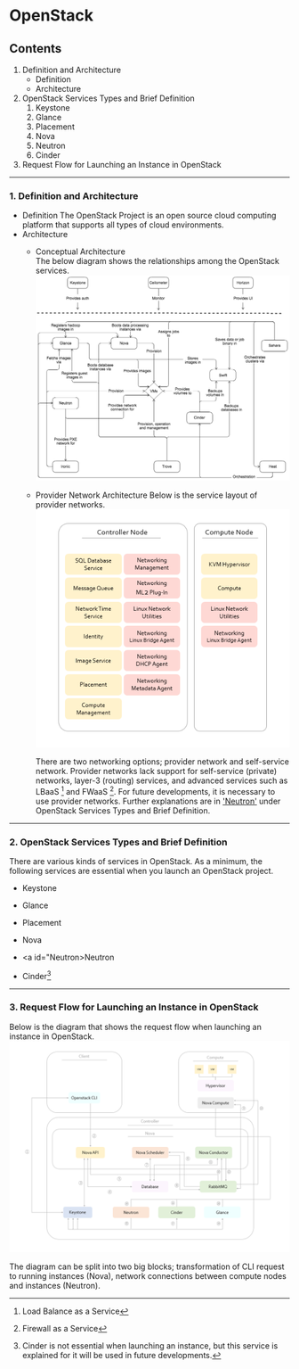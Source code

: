 OpenStack
=====
Contents
--------
1. Definition and Architecture
    * Definition
    * Architecture
2. OpenStack Services Types and Brief Definition
    1. Keystone
    2. Glance    
    3. Placement
    4. Nova  
    5. Neutron
    6. Cinder
3. Request Flow for Launching an Instance in OpenStack

---

### 1. Definition and Architecture
* Definition
    The OpenStack Project is an open source cloud computing platform that supports all types of cloud environments.
* Architecture
    - Conceptual Architecture   
        The below diagram shows the relationships among the OpenStack services.
        ![Conceptual Architecture](/Conceptual_Architecture.png) 

    - Provider Network Architecture
        Below is the service layout of provider networks.
        ![Provider Network Service Layout](/Provider_Network.png)
        
        There are two networking options; provider network and self-service network. Provider networks lack support for self-service (private) networks, layer-3 (routing) services, and advanced services such as LBaaS [^1] and FWaaS [^2]. For future developments, it is necessary to use provider networks. Further explanations are in ['Neutron'](#Neutron) under OpenStack Services Types and Brief Definition.

[//]: # (Successfuly uploaded image)

---

### 2. OpenStack Services Types and Brief Definition
There are various kinds of services in OpenStack. As a minimum, the following services are essential when you launch an OpenStack project.
* Keystone

[//]: # (Keystone is an identity service.)
* Glance

[//]: # (Glance is an image service.)
* Placement

* Nova

[//]: # (Nova is a compute service.)
* <a id="Neutron>Neutron</a>

[//]: # (Neutron is a networking service.)
* Cinder[^3]

[//]: # (Cinder is a block storage service.)
[//]: # (When opening file in Github, change [^1] to <sup>1</sup>)

---

### 3. Request Flow for Launching an Instance in OpenStack

Below is the diagram that shows the request flow when launching an instance in OpenStack.
![Request Flow for Launching Instance](/Request_Flow_Diagram.PNG)

The diagram can be split into two big blocks; transformation of CLI request to running instances (Nova), network connections between compute nodes and instances (Neutron).





[^1]: Load Balance as a Service
[^2]: Firewall as a Service
[^3]: Cinder is not essential when launching an instance, but this service is explained for it will be used in future developments. 

